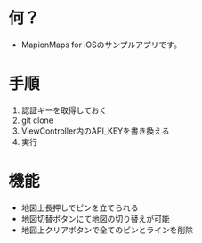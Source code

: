 # 何？

  - MapionMaps for iOSのサンプルアプリです。

# 手順

  1. 認証キーを取得しておく
  2. git clone
  3. ViewController内のAPI_KEYを書き換える
  4. 実行

# 機能

  - 地図上長押しでピンを立てられる
  - 地図切替ボタンにて地図の切り替えが可能
  - 地図上クリアボタンで全てのピンとラインを削除
